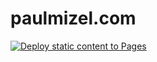 # paulmizel.com


[![Deploy static content to Pages](https://github.com/Paul-Mizel/paulmizel.com/actions/workflows/static.yml/badge.svg)](https://github.com/Paul-Mizel/paulmizel.com/actions/workflows/static.yml)
